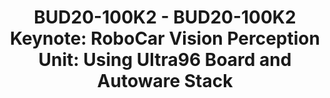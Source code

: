 ---
categories:
- bud20
description: Autonomous vehicles are becoming a part of normal life as companies,
  universities and foundations are heavily investing in projects to aid its research
  and development. One such initiative that has taken up wide acceptance by the automotive
  community is Autoware Foundation. This project supports self-driving mobility and
  has been adopted by over 100 companies and 40 vehicles. 96Boards, Autoware Foundation
  and its members (Xilinx, AutoCore) have teamed up to design an Autonomous driving
  solution using a customized Ultra96 Board and the Autoware stack. Using a distributed
  system design we will demonstrate some of the key autonomous driving features, which
  will also have the potential to be deployed as an ADAS module.<br><br>The talk will
  describe in detail the design and implementation of the vision perception unit of
  RoboCar covering the hardware, software features and performance capabilities. The
  vision perception unit performs the main perception tasks in autonomous driving
  including object detection, traffic light detection and self-parking. The algorithms
  and models are open source and have been implemented using Xilinx FPGAs on the Ultra96
  boards. The design of the functional nodes in the autonomous vehicle is distributed
  in nature with the nodes talking to each other over a Distributed Data Service layer
  as a messaging middleware and a real-time kernel to coordinate the actions. We also
  demonstrate the capability of Ultra96 MPSoC technology to handle multiple channels
  of LVDS real time camera and the integration with the Lidar/Radar point cloud fusion
  to feed into the decision making unit of the overall system.<br><br>The presentation
  will also cover the Autoware localization algorithms like NDT and AI object detection
  models like Yolov3. The details of image capture and algorithm processing of the
  vision perception pipeline will be presented along with the performance measurements
  in each phase of the pipeline. We will also be demonstrating the ability to update
  the processing unit capability through OTA. It is envisioned that the core AI engine
  will require regular updates with the latest training values; hence a built-in platform
  level mechanism supporting such capability is essential for real world deployment.
image:
  featured: 'true'
  path: https://static.linaro.org/connect/bud20/images/BUD20-100K2.png
session_id: BUD20-100K2
session_speakers:
- speaker_bio: Director 96Boards, Board of Director Autoware Foundation
  speaker_company: Linaro
  speaker_image: http://avatars.sched.co/4/6e/7349692/avatar.jpg.320x320px.jpg?baf
  speaker_name: Yang Zhang
  speaker_position: Director 96Boards, Board of Director Autoware Foundation
  speaker_role: speaker
- speaker_bio: Ravikumar Chakaravarthy is Sr. Director of Software at Xilinx Inc.
    He leads Open Source Software development at Xilinx including but not limited
    to Linux kernel, UBoot, OpenAMP, Xen, FreeRTOS, V4L, GStreamer, QEMU, Yocto, TVM/VTA
    etc. He is currently leading embedded software, AI/ML engines, virtualization,
    co-simulation, VCU and multimedia software, RFSoC, safety, security, platform
    management and driver development for Xilinx’s next generation MPSoC platforms.
    During two decades in the industry he has lead many projects in Embedded space
    spanning Data Centers, Storage, Aerospace and Defense, Wireless, Automotive, Multimedia
    and Imaging solutions.
  speaker_company: Xilinx
  speaker_image: http://avatars.sched.co/6/a8/10526819/avatar.jpg.320x320px.jpg?6ec
  speaker_name: Ravikumar Chakaravarthy
  speaker_position: Sr. Director Software
  speaker_role: speaker
session_track: Automotive
tag: session
tags: Automotive
title: 'BUD20-100K2 - BUD20-100K2 Keynote: RoboCar Vision Perception Unit: Using Ultra96
  Board and Autoware Stack'
---